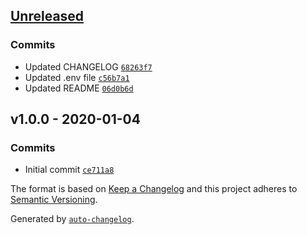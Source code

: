 ## [Unreleased](https://github.com/frugan-it/docker-bitnami-php-fpm/compare/v1.0.0...HEAD)

### Commits

- Updated CHANGELOG [`68263f7`](https://github.com/frugan-it/docker-bitnami-php-fpm/commit/68263f75fbd7e966aa15b8409d10ecace08e40ff)
- Updated .env file [`c56b7a1`](https://github.com/frugan-it/docker-bitnami-php-fpm/commit/c56b7a1b040ef87694eac31d3eec52f6d0b18687)
- Updated README [`06d0b6d`](https://github.com/frugan-it/docker-bitnami-php-fpm/commit/06d0b6d51c3e8a6d05fbc8f62587b8fb8436bc33)

## v1.0.0 - 2020-01-04

### Commits

- Initial commit [`ce711a8`](https://github.com/frugan-it/docker-bitnami-php-fpm/commit/ce711a88bf93073f056761989450dd3be0ba01f3)

The format is based on [Keep a Changelog](https://keepachangelog.com/en/1.0.0/)
and this project adheres to [Semantic Versioning](https://semver.org/spec/v2.0.0.html).

Generated by [`auto-changelog`](https://github.com/CookPete/auto-changelog).
